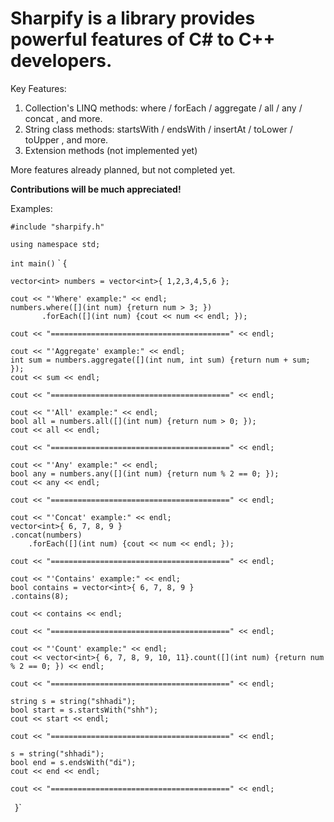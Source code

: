 # Sharpify is a library provides powerful features of C# to C++ developers.

Key Features:
1) Collection's LINQ methods: where / forEach / aggregate / all / any / concat , and more.
2) String class methods: startsWith / endsWith / insertAt / toLower / toUpper ,  and more.
3) Extension methods (not implemented yet)

More features already planned, but not completed yet.

**Contributions will be much appreciated!**

Examples:

`#include "sharpify.h"`

`using namespace std;`

`int main()`
`
{


	vector<int> numbers = vector<int>{ 1,2,3,4,5,6 };
	
	cout << "'Where' example:" << endl;
	numbers.where([](int num) {return num > 3; })
		   .forEach([](int num) {cout << num << endl; });
	
	cout << "========================================" << endl;

	cout << "'Aggregate' example:" << endl;
	int sum = numbers.aggregate([](int num, int sum) {return num + sum; });
	cout << sum << endl;
	
	cout << "========================================" << endl;

	cout << "'All' example:" << endl;
	bool all = numbers.all([](int num) {return num > 0; });
	cout << all << endl;

	cout << "========================================" << endl;

	cout << "'Any' example:" << endl;
	bool any = numbers.any([](int num) {return num % 2 == 0; });
	cout << any << endl;

	cout << "========================================" << endl;

	cout << "'Concat' example:" << endl;
	vector<int>{ 6, 7, 8, 9 }
	.concat(numbers)
		.forEach([](int num) {cout << num << endl; });

	cout << "========================================" << endl;

	cout << "'Contains' example:" << endl;
	bool contains = vector<int>{ 6, 7, 8, 9 }
	.contains(8);

	cout << contains << endl;

	cout << "========================================" << endl;

	cout << "'Count' example:" << endl;
	cout << vector<int>{ 6, 7, 8, 9, 10, 11}.count([](int num) {return num % 2 == 0; }) << endl;

	cout << "========================================" << endl;

	string s = string("shhadi");
	bool start = s.startsWith("shh");
	cout << start << endl;

	cout << "========================================" << endl;

	s = string("shhadi");
	bool end = s.endsWith("di");
	cout << end << endl;

	cout << "========================================" << endl;
`
`}`

